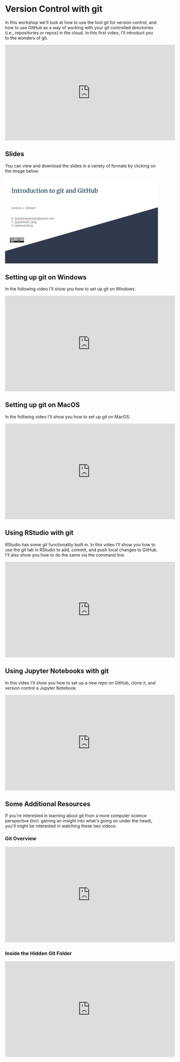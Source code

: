 # Version Control with git

In this workshop we'll look at how to use the tool git for version control, and how to use GitHub as a way of working with your git controlled directories (i.e., repositories or repos) in the cloud. In this first video, I'll introduct you to the wonders of git.

<center>

<iframe width="560" height="315" src="https://youtube.com/embed/hMvwHzwFrNU" frameborder="0" allowfullscreen></iframe>

</center>

## Slides

You can view and download the slides in a variety of formats by clicking on the image below.

<center>

[![link_to_slides](images/git_slides.png)](https://docs.google.com/presentation/d/1a23TkF2eFJegzMr6prB-WhqudR5oVOlvqI68TTZl8jQ/edit?usp=sharing)
    
</center> 

## Setting up git on Windows

In the following video I'll show you how to set up git on Windows.

<center>

<iframe width="560" height="315" src="https://youtube.com/embed/2Vplu3MfTZM" frameborder="0" allowfullscreen></iframe>

</center>

## Setting up git on MacOS

In the folllwing video I'll show you how to set up git on MacOS.

<center>

<iframe width="560" height="315" src="https://youtube.com/embed/SulEQ2IsBFI" frameborder="0" allowfullscreen></iframe>

</center>

## Using RStudio with git

RStudio has some git functionality built in. In this video I'll show you how to use the git tab in RStudio to add, commit, and push local changes to GitHub. I'll also show you how to do the same via the command line.

<center>

<iframe width="560" height="315" src="https://youtube.com/embed/rj1b5MkGZNo" frameborder="0" allowfullscreen></iframe>

</center>

## Using Jupyter Notebooks with git 

In this video I'll show you how to set up a new repo on GitHub, clone it, and version control a Jupyter Notebook.

<center>

<iframe width="560" height="315" src="https://youtube.com/embed/M48DkL5CoYo" frameborder="0" allowfullscreen></iframe>

</center>

## Some Additional Resources

If you're interested in learning about git from a more computer science perspective (incl. gaining an insight into what's going on under the head), you'll might be interested in watching these two videos:

### Git Overview

<center>

<iframe width="560" height="315" src="https://youtu.be/92sycL8ij-U" frameborder="0" allowfullscreen></iframe>

</center>

### Inside the Hidden Git Folder

<center>

<iframe width="560" height="315" src="https://youtu.be/bSA91XTzeuA" frameborder="0" allowfullscreen></iframe>

</center>